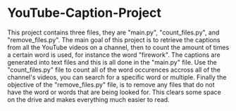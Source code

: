 # YouTube-Caption-Project
This project contains three files, they are "main.py", "count_files.py", and "remove_files.py". The main goal of this project is to retrieve the captions from all the YouTube videos on a channel, then to count the amount of times a certain word is used, for instance the word "firework". The captions are generated into text files and this is all done in the "main.py" file. Use the "count_files.py" file to count all of the word occurences accross all of the channel's videos, you can search for a specific word or multiple. Finally the objective of the "remove_files.py" file, is to remove any files that do not have the word or words that are being looked for. This clears some space on the drive and makes everything much easier to read.
